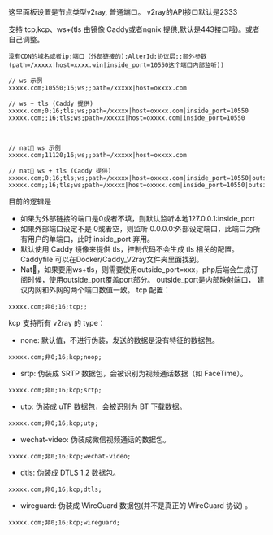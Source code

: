 这里面板设置是节点类型v2ray, 普通端口。 v2ray的API接口默认是2333

支持 tcp,kcp、ws+(tls 由镜像 Caddy或者ngnix 提供,默认是443接口哦)。或者自己调整。
```
没有CDN的域名或者ip;端口（外部链接的);AlterId;协议层;;额外参数(path=/xxxxx|host=xxxx.win|inside_port=10550这个端口内部监听))

// ws 示例
xxxxx.com;10550;16;ws;;path=/xxxxx|host=oxxxx.com

// ws + tls (Caddy 提供)
xxxxx.com;0;16;tls;ws;path=/xxxxx|host=oxxxx.com|inside_port=10550
xxxxx.com;;16;tls;ws;path=/xxxxx|host=oxxxx.com|inside_port=10550



// nat🐔 ws 示例
xxxxx.com;11120;16;ws;;path=/xxxxx|host=oxxxx.com

// nat🐔 ws + tls (Caddy 提供)
xxxxx.com;0;16;tls;ws;path=/xxxxx|host=oxxxx.com|inside_port=10550|outside_port=11120
xxxxx.com;;16;tls;ws;path=/xxxxx|host=oxxxx.com|inside_port=10550|outside_port=11120
```
目前的逻辑是

- 如果为外部链接的端口是0或者不填，则默认监听本地127.0.0.1:inside_port
- 如果外部端口设定不是 0或者空，则监听 0.0.0.0:外部设定端口，此端口为所有用户的单端口，此时 inside_port 弃用。
- 默认使用 Caddy 镜像来提供 tls，控制代码不会生成 tls 相关的配置。Caddyfile 可以在Docker/Caddy_V2ray文件夹里面找到。
- Nat🐔，如果要用ws+tls，则需要使用outside_port=xxx，php后端会生成订阅时候，使用outside_port覆盖port部分。 outside_port是内部映射端口， 建议内网和外网的两个端口数值一致。
tcp 配置：
```
xxxxx.com;非0;16;tcp;;
```

kcp 支持所有 v2ray 的 type：
- none: 默认值，不进行伪装，发送的数据是没有特征的数据包。
```
xxxxx.com;非0;16;kcp;noop;
```
- srtp: 伪装成 SRTP 数据包，会被识别为视频通话数据（如 FaceTime）。
```
xxxxx.com;非0;16;kcp;srtp;
```
- utp: 伪装成 uTP 数据包，会被识别为 BT 下载数据。
```
xxxxx.com;非0;16;kcp;utp;
```
- wechat-video: 伪装成微信视频通话的数据包。
```
xxxxx.com;非0;16;kcp;wechat-video;
```
- dtls: 伪装成 DTLS 1.2 数据包。
```
xxxxx.com;非0;16;kcp;dtls;
```
- wireguard: 伪装成 WireGuard 数据包(并不是真正的 WireGuard 协议) 。
```
xxxxx.com;非0;16;kcp;wireguard;
```